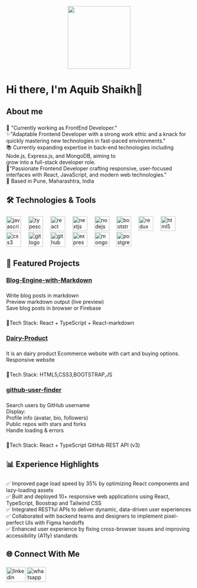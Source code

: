 <div align="center">
  <img height="170" src="https://media.licdn.com/dms/image/v2/D5616AQE__-KMK52vww/profile-displaybackgroundimage-shrink_350_1400/profile-displaybackgroundimage-shrink_350_1400/0/1719980082883?e=1756944000&v=beta&t=CxeZHLpnWDvh2YShYpsPTnuULkksgUcyLdkEDcW4NkU"  />
</div>

###

<h1 align="left">Hi there, I'm Aquib Shaikh👋</h1>

###

<h2 align="left">About me</h2>

###

<p align="left">🔭 "Currently working as FrontEnd Developer."<br>✨"Adaptable Frontend Developer with a strong work ethic and a knack for quickly mastering new technologies in fast-paced environments."<br>📚 Currently expanding expertise in back-end technologies including Node.js, Express.js, and MongoDB, aiming to <br>grow into a full-stack developer role.<br>🎯"Passionate Frontend Developer crafting responsive, user-focused interfaces with React, JavaScript, and modern web technologies."<br>📍 Based in Pune, Maharashtra, India</p>

###

<h2 align="left">🛠️ Technologies & Tools</h2>

###

<div align="left">
  <img src="https://cdn.jsdelivr.net/gh/devicons/devicon/icons/javascript/javascript-original.svg" height="40" alt="javascript logo"  />
  <img width="12" />
  <img src="https://cdn.jsdelivr.net/gh/devicons/devicon/icons/typescript/typescript-original.svg" height="40" alt="typescript logo"  />
  <img width="12" />
  <img src="https://cdn.jsdelivr.net/gh/devicons/devicon/icons/react/react-original.svg" height="40" alt="react logo"  />
  <img width="12" />
  <img src="https://cdn.jsdelivr.net/gh/devicons/devicon/icons/nextjs/nextjs-original.svg" height="40" alt="nextjs logo"  />
  <img width="12" />
  <img src="https://cdn.jsdelivr.net/gh/devicons/devicon/icons/nodejs/nodejs-original.svg" height="40" alt="nodejs logo"  />
  <img width="12" />
  <img src="https://cdn.jsdelivr.net/gh/devicons/devicon/icons/bootstrap/bootstrap-original.svg" height="40" alt="bootstrap logo"  />
  <img width="12" />
  <img src="https://cdn.jsdelivr.net/gh/devicons/devicon/icons/redux/redux-original.svg" height="40" alt="redux logo"  />
  <img width="12" />
  <img src="https://cdn.jsdelivr.net/gh/devicons/devicon/icons/html5/html5-original.svg" height="40" alt="html5 logo"  />
  <img width="12" />
  <img src="https://cdn.jsdelivr.net/gh/devicons/devicon/icons/css3/css3-original.svg" height="40" alt="css3 logo"  />
  <img width="12" />
  <img src="https://cdn.jsdelivr.net/gh/devicons/devicon/icons/git/git-original.svg" height="40" alt="git logo"  />
  <img width="12" />
  <img src="https://cdn.jsdelivr.net/gh/devicons/devicon/icons/github/github-original.svg" height="40" alt="github logo"  />
  <img width="12" />
  <img src="https://cdn.jsdelivr.net/gh/devicons/devicon/icons/express/express-original.svg" height="40" alt="express logo"  />
  <img width="12" />
  <img src="https://cdn.jsdelivr.net/gh/devicons/devicon/icons/mongodb/mongodb-original.svg" height="40" alt="mongodb logo"  />
  <img width="12" />
  <img src="https://cdn.jsdelivr.net/gh/devicons/devicon/icons/postgresql/postgresql-original.svg" height="40" alt="postgresql logo"  />
</div>

###

<h2 align="left">🚀 Featured Projects</h2>

###

<h3 align="left">
  <a href="https://github.com/aquibshaikh7/Blog-Engine-with-Markdown" rel="noopener noreferrer">
    Blog-Engine-with-Markdown
  </a>
</h3>


###

<p align="left">Write blog posts in markdown<br>Preview markdown output (live preview)<br>Save blog posts in browser or Firebase</p>

###

<p align="left">🔧Tech Stack:  React + TypeScript + React-markdown</p>

###

<h3 align="left">
  <a href="https://github.com/aquibshaikh7/dairy-product" rel="noopener noreferrer">
    Dairy-Product
  </a>
</h3>

###

<p align="left">It is an dairy product Ecommerce website with cart and buying options.<br>Responsive website</p>

###

<p align="left">🔧Tech Stack:  HTML5,CSS3,BOOTSTRAP,JS</p>

###

<h3 align="left">
  <a href="https://github.com/aquibshaikh7/github-user-finder" rel="noopener noreferrer">
    github-user-finder
  </a>
</h3>

###

<p align="left">Search users by GitHub username<br>Display:<br>Profile info (avatar, bio, followers)<br>Public repos with stars and forks<br>Handle loading & errors</p>

###

<p align="left">🔧Tech Stack: React + TypeScript GitHub REST API (v3)</p>

###

<h2 align="left">📊 Experience Highlights</h2>

###

<p align="left">✅ Improved page load speed by 35% by optimizing React components and lazy-loading assets<br>✅ Built and deployed 10+ responsive web applications using React, TypeScript, Boostrap and Tailwind CSS<br>✅ Integrated RESTful APIs to deliver dynamic, data-driven user experiences<br>✅ Collaborated with backend teams and designers to implement pixel-perfect UIs with Figma handoffs<br>✅ Enhanced user experience by fixing cross-browser issues and improving accessibility (A11y) standards</p>

###

<h2 align="left">🌐 Connect With Me</h2>

###

<div align="left">
  <img src="https://raw.githubusercontent.com/maurodesouza/profile-readme-generator/master/src/assets/icons/social/linkedin/default.svg" width="52" height="40" alt="linkedin logo"  />
  <a href="+91 9156790179" target="_blank">
    <img src="https://raw.githubusercontent.com/maurodesouza/profile-readme-generator/master/src/assets/icons/social/whatsapp/default.svg" width="52" height="40" alt="whatsapp logo"  />
  </a>
</div>

###

